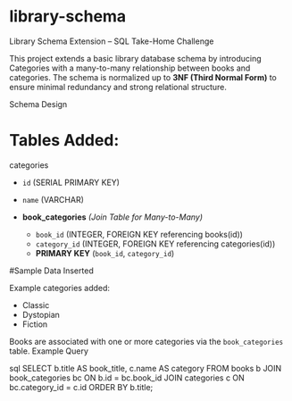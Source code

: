 # library-schema
Library Schema Extension – SQL Take-Home Challenge

This project extends a basic library database schema by introducing Categories with a many-to-many relationship between books and categories. The schema is normalized up to **3NF (Third Normal Form)** to ensure minimal redundancy and strong relational structure.

Schema Design

# Tables Added:

categories
  - `id` (SERIAL PRIMARY KEY)
  - `name` (VARCHAR)

- **book_categories** *(Join Table for Many-to-Many)*
  - `book_id` (INTEGER, FOREIGN KEY referencing books(id))
  - `category_id` (INTEGER, FOREIGN KEY referencing categories(id))
  - **PRIMARY KEY** (`book_id`, `category_id`)

#Sample Data Inserted

Example categories added:
- Classic
- Dystopian
- Fiction

Books are associated with one or more categories via the `book_categories` table.
Example Query

sql
SELECT 
  b.title AS book_title,
  c.name AS category
FROM 
  books b
JOIN 
  book_categories bc ON b.id = bc.book_id
JOIN 
  categories c ON bc.category_id = c.id
ORDER BY 
  b.title;
